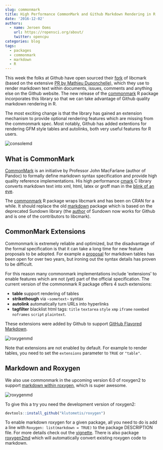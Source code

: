 ```yaml
---
slug: commonmark
title: High Performance CommonMark and Github Markdown Rendering in R
date: '2016-12-02'
authors:
  - name: Jeroen Ooms
    url: https://ropensci.org/about/
    twitter: opencpu
categories: blog
tags:
  - packages
  - commonmark
  - markdown
  - R
---
```


This week the folks at Github have open sourced their [fork](https://github.com/github/cmark) of libcmark (based on the extensive [PR by Mathieu Duponchelle](https://github.com/jgm/cmark/pull/123)), which they use to render markdown text within documents, issues, comments and anything else on the Github website. The new release of the [commonmark](https://cran.r-project.org/web/packages/commonmark/index.html) R package incorporates this library so that we can take advantage of Github quality markdown rendering in R.

The most exciting change is that the library has gained an extension mechanism to provide optional rendering features which are missing from the commonmark spec. Most notably, Github has added extentions for rendering GFM style tables and autolinks, both very useful features for R users.

![consolemd](/assets/blog-images/consolemd.png)

## What is CommonMark

[CommonMark](http://spec.commonmark.org/) is an initiative by Professor John MacFarlane (author of Pandoc) to formally define markdown syntax specification and provide high quality reference implementations. His high performance [cmark](https://github.com/jgm/cmark) C library converts markdown text into xml, html, latex or groff man in the [blink of an eye](https://github.com/jgm/cmark#readme).

The [commonmark](https://cran.r-project.org/web/packages/commonmark/index.html) R package wraps libcmark and has been on CRAN for a while. It should replace the old [markdown](https://cran.r-project.org/web/packages/markdown/index.html) package which is based on the deprecated Sundown library (the [author](https://github.com/vmg/sundown) of Sundown now works for Github and is one of the contributors to libcmark).

## CommonMark Extensions

Commonmark is extremely reliable and optimized, but the disadvantage of the formal specification is that it can take a long time for new feature proposals to be adopted. For example a [proposal](https://talk.commonmark.org/t/tables-in-pure-markdown/81) for markdown tables has been open for over two years, but ironing out the syntax details has proven to be difficult.

For this reason many commonmark implementations include 'extensions' to enable features which are not (yet) part of the official specification. The current version of the commonmark R package offers 4 such extensions:


 - **table** support rendering of tables
 - **strikethough** via `~sometext~` syntax
 - **autolink** automatically turn URLs into hyperlinks
 - **tagfilter** blacklist html tags: `title` `textarea` `style` `xmp` `iframe`
  `noembed` `noframes` `script` `plaintext`.

These extensions were added by Github to support [GitHub Flavored Markdown](https://guides.github.com/features/mastering-markdown/).

![roxygenmd](/assets/blog-images/autolink.png)

Note that extensions are not enabled by default. For example to render tables, you need to set the `extensions` parameter to `TRUE` or `"table"`.

## Markdown and Roxygen

We also use commonmark in the upcoming version 6.0 of roxygen2 to support [markdown within roxygen](https://github.com/klutometis/roxygen/blob/master/vignettes/markdown.Rmd), which is super awesome.

![roxygenmd](/assets/blog-images/roxygenmd.png)

To give this a try you need the development version of roxygen2:

```r
devtools::install_github("klutometis/roxygen")
```

To enable markdown roxygen for a given package, all you need to do is add a line with `Roxygen: list(markdown = TRUE)` to the package DESCRIPTION file. For more details check out the [vignette](https://github.com/klutometis/roxygen/blob/master/vignettes/markdown.Rmd).
There is also package [roxygen2md](https://github.com/r-pkgs/roxygen2md) which will automatically convert existing roxygen code to markdown.
